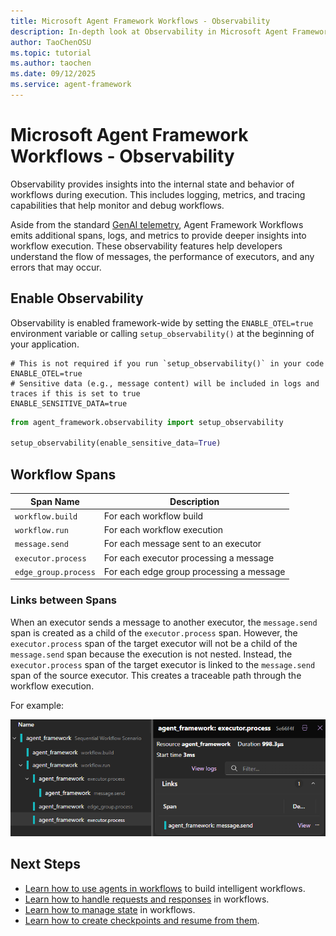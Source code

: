 ```yaml
---
title: Microsoft Agent Framework Workflows - Observability
description: In-depth look at Observability in Microsoft Agent Framework Workflows.
author: TaoChenOSU
ms.topic: tutorial
ms.author: taochen
ms.date: 09/12/2025
ms.service: agent-framework
---
```


# Microsoft Agent Framework Workflows - Observability

Observability provides insights into the internal state and behavior of workflows during execution. This includes logging, metrics, and tracing capabilities that help monitor and debug workflows.

Aside from the standard [GenAI telemetry](https://opentelemetry.io/docs/specs/semconv/gen-ai/), Agent Framework Workflows emits additional spans, logs, and metrics to provide deeper insights into workflow execution. These observability features help developers understand the flow of messages, the performance of executors, and any errors that may occur.

## Enable Observability

Observability is enabled framework-wide by setting the `ENABLE_OTEL=true` environment variable or calling `setup_observability()` at the beginning of your application.

```env
# This is not required if you run `setup_observability()` in your code
ENABLE_OTEL=true
# Sensitive data (e.g., message content) will be included in logs and traces if this is set to true
ENABLE_SENSITIVE_DATA=true
```

```python
from agent_framework.observability import setup_observability

setup_observability(enable_sensitive_data=True)
```

## Workflow Spans

| Span Name                        | Description                                      |
|----------------------------------|--------------------------------------------------|
| `workflow.build`                 | For each workflow build                          |
| `workflow.run`                   | For each workflow execution                      |
| `message.send`                   | For each message sent to an executor             |
| `executor.process`               | For each executor processing a message           |
| `edge_group.process`             | For each edge group processing a message         |

### Links between Spans

When an executor sends a message to another executor, the `message.send` span is created as a child of the `executor.process` span. However, the `executor.process` span of the target executor will not be a child of the `message.send` span because the execution is not nested. Instead, the `executor.process` span of the target executor is linked to the `message.send` span of the source executor. This creates a traceable path through the workflow execution.

For example:

![Span Relationships](./resources/images/workflow-trace.png)

## Next Steps

- [Learn how to use agents in workflows](./using-agents.md) to build intelligent workflows.
- [Learn how to handle requests and responses](./request-and-response.md) in workflows.
- [Learn how to manage state](./shared-states.md) in workflows.
- [Learn how to create checkpoints and resume from them](./checkpoints.md).